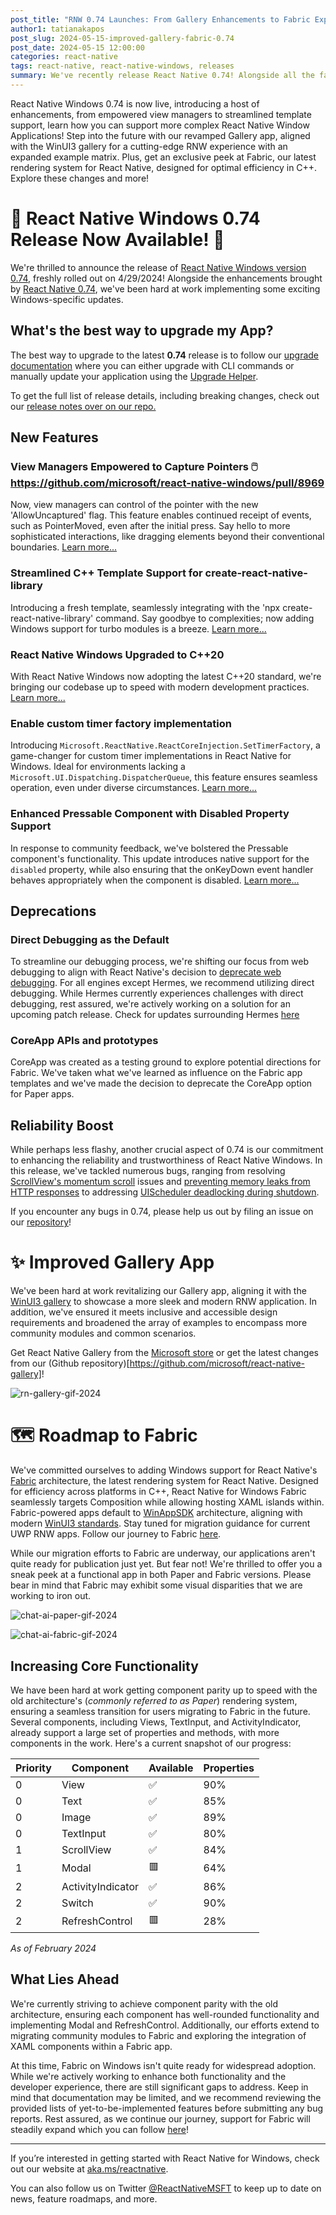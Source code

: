 ```yaml
---
post_title: "RNW 0.74 Launches: From Gallery Enhancements to Fabric Exploration!"
author1: tatianakapos
post_slug: 2024-05-15-improved-gallery-fabric-0.74
post_date: 2024-05-15 12:00:00
categories: react-native
tags: react-native, react-native-windows, releases
summary: We've recently release React Native 0.74! Alongside all the fantastic features from React Native, we've been hard at work enhancing the Windows experience, refreshing our Gallery App, and setting the stage for Fabric support.
---
```


React Native Windows 0.74 is now live, introducing a host of enhancements, from empowered view managers to streamlined template support, learn how you can support more complex React Native Window Applications! Step into the future with our revamped Gallery app, aligned with the WinUI3 gallery for a cutting-edge RNW experience with an expanded example matrix. Plus, get an exclusive peek at Fabric, our latest rendering system for React Native, designed for optimal efficiency in C++. Explore these changes and more!

# 🎉 React Native Windows 0.74 Release Now Available! 🎉

We're thrilled to announce the release of [React Native Windows version 0.74](https://github.com/microsoft/react-native-windows/releases/tag/react-native-windows_v0.74.0), freshly rolled out on 4/29/2024! Alongside the enhancements brought by [React Native 0.74](https://reactnative.dev/blog/2024/04/22/release-0.74), we've been hard at work implementing some exciting Windows-specific updates.

## What's the best way to upgrade my App?

The best way to upgrade to the latest **0.74** release is to follow our [upgrade documentation](https://microsoft.github.io/react-native-windows/docs/upgrade-app) where you can either upgrade with CLI commands or manually update your application using the [Upgrade Helper](https://react-native-community.github.io/upgrade-helper/). 

To get the full list of release details, including breaking changes, check out our [release notes over on our repo.](https://github.com/microsoft/react-native-windows/releases/tag/react-native-windows_v0.74.0)

## New Features

### View Managers Empowered to Capture Pointers 🖱️ https://github.com/microsoft/react-native-windows/pull/8969

Now, view managers can control of the pointer with the new 'AllowUncaptured' flag. This feature enables continued receipt of events, such as PointerMoved, even after the initial press. Say hello to more sophisticated interactions, like dragging elements beyond their conventional boundaries. [Learn more...](https://github.com/microsoft/react-native-windows/pull/8969)

### Streamlined C++ Template Support for create-react-native-library 

Introducing a fresh template, seamlessly integrating with the 'npx create-react-native-library' command. Say goodbye to complexities; now adding Windows support for turbo modules is a breeze. [Learn more...](https://github.com/microsoft/react-native-windows/pull/12481)

### React Native Windows Upgraded to C++20  

With React Native Windows now adopting the latest C++20 standard, we're bringing our codebase up to speed with modern development practices. [Learn more...](https://github.com/microsoft/react-native-windows/pull/12656)

### Enable custom timer factory implementation 

Introducing `Microsoft.ReactNative.ReactCoreInjection.SetTimerFactory`, a game-changer for custom timer implementations in React Native for Windows. Ideal for environments lacking a `Microsoft.UI.Dispatching.DispatcherQueue`, this feature ensures seamless operation, even under diverse circumstances. [Learn more...](https://github.com/microsoft/react-native-windows/pull/12856)


### Enhanced Pressable Component with Disabled Property Support

In response to community feedback, we've bolstered the Pressable component's functionality. This update introduces native support for the `disabled` property, while also ensuring that the onKeyDown event handler behaves appropriately when the component is disabled. [Learn more...](https://github.com/microsoft/react-native-windows/pull/12799)

## Deprecations

### Direct Debugging as the Default

To streamline our debugging process, we're shifting our focus from web debugging to align with React Native's decision to [deprecate web debugging](https://github.com/react-native-community/discussions-and-proposals/discussions/734). For all engines except Hermes, we recommend utilizing direct debugging. While Hermes currently experiences challenges with direct debugging, rest assured, we're actively working on a solution for an upcoming patch release. Check for updates surrounding Hermes [here](https://github.com/microsoft/react-native-windows/issues/12982)

### CoreApp APIs and prototypes

CoreApp was created as a testing ground to explore potential directions for Fabric. We've taken what we've learned as influence on the Fabric app templates and we've made the decision to deprecate the CoreApp option for Paper apps.

## Reliability Boost

While perhaps less flashy, another crucial aspect of 0.74 is our commitment to enhancing the reliability and trustworthiness of React Native Windows. In this release, we've tackled numerous bugs, ranging from resolving [ScrollView's momentum scroll](https://github.com/microsoft/react-native-windows/commit/1367b74599cc888082d280d728b1ac02917cea96) issues and [preventing memory leaks from HTTP responses](https://github.com/microsoft/react-native-windows/commit/ea58fe084c5d8a9116c69807ca9473aaa9e54221) to addressing [UIScheduler deadlocking during shutdown](https://github.com/microsoft/react-native-windows/commit/e2bf3e27f1ad328bcc74d00083482ed5d74a4af6).

If you encounter any bugs in 0.74, please help us out by filing an issue on our [repository](https://github.com/microsoft/react-native-windows/issues)!

# ✨ Improved Gallery App

We've been hard at work revitalizing our Gallery app, aligning it with the [WinUI3 gallery](https://www.microsoft.com/store/productId/9P3JFPWWDZRC?ocid=pdpshare) to showcase a more sleek and modern RNW application. In addition, we've ensured it meets inclusive and accessible design requirements and broadened the array of examples to encompass more community modules and common scenarios.

Get React Native Gallery from the [Microsoft store](https://www.microsoft.com/store/productId/9NPG0B292H4R?ocid=pdpshare) or get the latest changes from our (Github repository)[https://github.com/microsoft/react-native-gallery]!

![rn-gallery-gif-2024](assets/gallery-demo-2024.gif)

# 🗺️ Roadmap to Fabric

We've committed ourselves to adding Windows support for React Native's [Fabric](https://reactnative.dev/architecture/fabric-renderer) architecture, the latest rendering system for React Native. Designed for efficiency across platforms in C++, React Native for Windows Fabric seamlessly targets Composition while allowing hosting XAML islands within. Fabric-powered apps default to [WinAppSDK](https://learn.microsoft.com/en-us/windows/apps/windows-app-sdk/) architecture, aligning with modern [WinUI3 standards](https://learn.microsoft.com/en-us/windows/apps/winui/winui3/). Stay tuned for migration guidance for current UWP RNW apps. Follow our journey to Fabric [here](https://github.com/microsoft/react-native-windows/issues/12042).

While our migration efforts to Fabric are underway, our applications aren't quite ready for publication just yet. But fear not! We're thrilled to offer you a sneak peek at a functional app in both Paper and Fabric versions. Please bear in mind that Fabric may exhibit some visual disparities that we are working to iron out.

![chat-ai-paper-gif-2024](assets/2024-05-15-improved-gallery-fabric-0.74/chat-ai-paper.gif)

![chat-ai-fabric-gif-2024](assets/2024-05-15-improved-gallery-fabric-0.74/chat-ai-fabric.gif)

## Increasing Core Functionality

We have been hard at work getting component parity up to speed with the old architecture's (*commonly referred to as Paper*) rendering system, ensuring a seamless transition for users migrating to Fabric in the future. Several components, including Views, TextInput, and ActivityIndicator, already support a large set of properties and methods, with more components in the work. Here's a current snapshot of our progress:

| Priority | Component | Available | Properties |
| --- | --- | --- | --- | 
| 0 | View| ✅ | 90% | 
| 0 | Text| ✅ | 85% | 
| 0 | Image| ✅ | 89% | 
| 0 | TextInput| ✅ | 80% | 
| 1 | ScrollView| ✅ | 84% | 
| 1 | Modal| 🟥 | 64% | 
| 2 | ActivityIndicator| ✅ | 86% | 
| 2 | Switch| ✅ | 90% | 
| 2 | RefreshControl| 🟥 | 28% | 
*As of February 2024*

## What Lies Ahead

We're currently striving to achieve component parity with the old architecture, ensuring each component has well-rounded functionality and implementing Modal and RefreshControl. Additionally, our efforts extend to migrating community modules to Fabric and exploring the integration of XAML components within a Fabric app.

At this time, Fabric on Windows isn't quite ready for widespread adoption. While we're actively working to enhance both functionality and the developer experience, there are still significant gaps to address.  Keep in mind that documentation may be limited, and we recommend reviewing the provided lists of yet-to-be-implemented features before submitting any bug reports. Rest assured, as we continue our journey, support for Fabric will steadily expand which you can follow [here](https://github.com/microsoft/react-native-windows/issues/12042)!

---

If you’re interested in getting started with React Native for Windows, check out our website at [aka.ms/reactnative](https://microsoft.github.io/react-native-windows/).

You can also follow us on Twitter [@ReactNativeMSFT](https://twitter.com/reactnativemsft) to keep up to date on news, feature roadmaps, and more.
